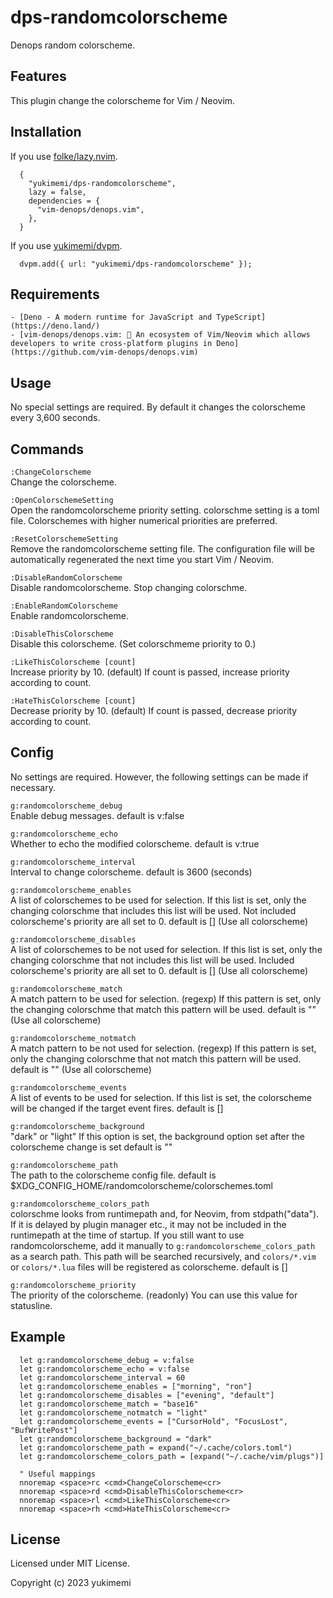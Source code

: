 # dps-randomcolorscheme

Denops random colorscheme.

## Features 

This plugin change the colorscheme for Vim / Neovim.

## Installation 

If you use [folke/lazy.nvim](https://github.com/folke/lazy.nvim).

```
  {
    "yukimemi/dps-randomcolorscheme",
    lazy = false,
    dependencies = {
      "vim-denops/denops.vim",
    },
  }
```

If you use [yukimemi/dvpm](https://github.com/yukimemi/dvpm).

```
  dvpm.add({ url: "yukimemi/dps-randomcolorscheme" });
```

## Requirements 

    - [Deno - A modern runtime for JavaScript and TypeScript](https://deno.land/)
    - [vim-denops/denops.vim: 🐜 An ecosystem of Vim/Neovim which allows developers to write cross-platform plugins in Deno](https://github.com/vim-denops/denops.vim)

## Usage 

No special settings are required.
By default it changes the colorscheme every 3,600 seconds.

## Commands 

`:ChangeColorscheme`                                      
Change the colorscheme.

`:OpenColorschemeSetting`                            
Open the randomcolorscheme priority setting.
colorschme setting is a toml file.
Colorschemes with higher numerical priorities are preferred.

`:ResetColorschemeSetting`                          
Remove the randomcolorscheme setting file.
The configuration file will be automatically regenerated the next time you start Vim / Neovim.

`:DisableRandomColorscheme`                        
Disable randomcolorscheme.
Stop changing colorschme.

`:EnableRandomColorscheme`                          
Enable randomcolorscheme.

`:DisableThisColorscheme`                            
Disable this colorscheme.
(Set colorschmeme priority to 0.)

`:LikeThisColorscheme [count]`                          
Increase priority by 10. (default)
If count is passed, increase priority according to count.

`:HateThisColorscheme [count]`                          
Decrease priority by 10. (default)
If count is passed, decrease priority according to count.

## Config 

No settings are required. However, the following settings can be made if necessary.

`g:randomcolorscheme_debug`                        
Enable debug messages.
default is v:false

`g:randomcolorscheme_echo`                          
Whether to echo the modified colorscheme.
default is v:true

`g:randomcolorscheme_interval`                  
Interval to change colorscheme.
default is 3600 (seconds)

`g:randomcolorscheme_enables`                    
A list of colorschemes to be used for selection.
If this list is set, only the changing colorschme that includes this list will be used.
Not included colorscheme's priority are all set to 0.
default is [] (Use all colorscheme)

`g:randomcolorscheme_disables`                  
A list of colorschemes to be not used for selection.
If this list is set, only the changing colorschme that not includes this list will be used.
Included colorscheme's priority are all set to 0.
default is [] (Use all colorscheme)

`g:randomcolorscheme_match`                        
A match pattern to be used for selection. (regexp)
If this pattern is set, only the changing colorschme that match this pattern will be used.
default is "" (Use all colorscheme)

`g:randomcolorscheme_notmatch`                  
A match pattern to be not used for selection. (regexp)
If this pattern is set, only the changing colorschme that not match this pattern will be used.
default is "" (Use all colorscheme)

`g:randomcolorscheme_events`                      
A list of events to be used for selection.
If this list is set, the colorscheme will be changed if the target event fires.
default is []

`g:randomcolorscheme_background`              
"dark" or "light"
If this option is set, the background option set after the colorscheme change is set
default is ""

`g:randomcolorscheme_path`                          
The path to the colorscheme config file.
default is $XDG_CONFIG_HOME/randomcolorscheme/colorschemes.toml

`g:randomcolorscheme_colors_path`            
colorschme looks from runtimepath and, for Neovim, from stdpath("data").
If it is delayed by plugin manager etc.,
it may not be included in the runtimepath at the time of startup.
If you still want to use randomcolorscheme, add it manually to
`g:randomcolorscheme_colors_path` as a search path.
This path will be searched recursively, and `colors/*.vim` or `colors/*.lua` files
will be registered as colorscheme.
default is []

`g:randomcolorscheme_priority`                  
The priority of the colorscheme. (readonly)
You can use this value for statusline.

## Example 

```
  let g:randomcolorscheme_debug = v:false
  let g:randomcolorscheme_echo = v:false
  let g:randomcolorscheme_interval = 60
  let g:randomcolorscheme_enables = ["morning", "ron"]
  let g:randomcolorscheme_disables = ["evening", "default"]
  let g:randomcolorscheme_match = "base16"
  let g:randomcolorscheme_notmatch = "light"
  let g:randomcolorscheme_events = ["CursorHold", "FocusLost", "BufWritePost"]
  let g:randomcolorscheme_background = "dark"
  let g:randomcolorscheme_path = expand("~/.cache/colors.toml")
  let g:randomcolorscheme_colors_path = [expand("~/.cache/vim/plugs")]

  " Useful mappings
  nnoremap <space>rc <cmd>ChangeColorscheme<cr>
  nnoremap <space>rd <cmd>DisableThisColorscheme<cr>
  nnoremap <space>rl <cmd>LikeThisColorscheme<cr>
  nnoremap <space>rh <cmd>HateThisColorscheme<cr>
```

## License 

Licensed under MIT License.

Copyright (c) 2023 yukimemi

